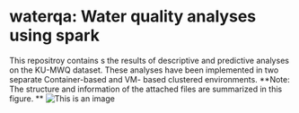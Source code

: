 # waterqa: Water quality analyses using spark

This repositroy contains s the results of descriptive and predictive analyses on the KU-MWQ
dataset. These analyses have been implemented in two separate Container-based and VM-
based clustered environments.
**Note: The structure and information of the attached files are summarized in this figure. **
![This is an image](https://myoctocat.com/assets/images/base-octocat.svg)
